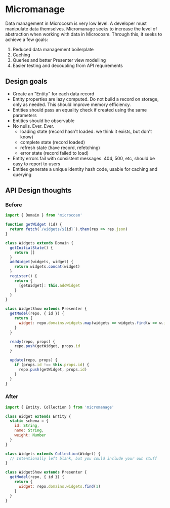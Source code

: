 # Micromanage

Data management in Microcosm is very low level. A developer must manipulate data themselves. Micromanage seeks to increase the level of abstraction when working with data in Microcosm. Through this, it seeks to achieve a few goals:

1. Reduced data management boilerplate
2. Caching
3. Queries and better Presenter view modelling
4. Easier testing and decoupling from API requirements

## Design goals

- Create an "Entity" for each data record
- Entity properties are lazy computed. Do not build a record on storage, only as needed. This should improve memory efficiency.
- Entities should pass an equality check if created using the same parameters
- Entities should be observable
- No nulls. Ever. Ever.
  - loading state (record hasn't loaded. we think it exists, but don't know)
  - complete state (record loaded)
  - refresh state (have record, refetching)
  - error state (record failed to load)
- Entity errors fail with consistent messages. 404, 500, etc, should be easy to report to users
- Entities generate a unique identity hash code, usable for caching and querying

## API Design thoughts

### Before

```javascript
import { Domain } from 'microcosm'

function getWidget (id) {
  return fetch(`/widgets/${id}`).then(res => res.json)
}

class Widgets extends Domain {
  getInitialState() {
    return []
  }
  addWidget(widgets, widget) {
    return widgets.concat(widget)
  }
  register() {
    return {
      [getWidget]: this.addWidget
    }
  }
}

class WidgetShow extends Presenter {
  getModel(repo, { id }) {
    return {
      widget: repo.domains.widgets.map(widgets => widgets.find(w => w.id === id))
    }
  }

  ready(repo, props) {
    repo.push(getWidget, props.id
  }

  update(repo, props) {
    if (props.id !== this.props.id) {
      repo.push(getWidget, props.id)
    }
  }
}
```

### After

```javascript
import { Entity, Collection } from 'micromanage'

class Widget extends Entity {
  static schema = {
    id: String,
    name: String,
    weight: Number
  }
}

class Widgets extends Collection(Widget) {
  // Intentionally left blank, but you could include your own stuff
}

class WidgetShow extends Presenter {
  getModel(repo, { id }) {
    return {
      widget: repo.domains.widgets.find(1)
    }
  }
}
```
